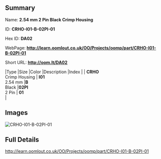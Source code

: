 

## Summary
 
Name: __2.54 mm 2 Pin Black Crimp Housing__

ID: __CRHO-I01-B-02PI-01__

Hex ID: __DA02__

WebPage: __http://learn.oomlout.co.uk/OO/Projects/oomp/part/CRHO-I01-B-02PI-01__

Short URL: __http://oom.lt/DA02__


|Type   |Size   |Color   |Description   |Index   |
| __CRHO__ <br>Crimp Housing  | __I01__<br>2.54 mm   |__B__<br>Black    |__02PI__<br>2 Pin    | __01__<br>  |


## Images
![CRHO-I01-B-02PI-01](http://oomlout.com/oomp-gen/parts/CRHO-I01-B-02PI-01/CRHO-I01-B-02PI-01_420.jpg)

## Full Details

 http://learn.oomlout.co.uk/OO/Projects/oomp/part/CRHO-I01-B-02PI-01

